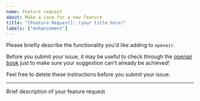 ```yaml
---
name: Feature request
about: Make a case for a new feature
title: "[Feature Request]: (your title here)"
labels: ["enhancement"]
---
```


Please briefly describe the functionality you'd like adding to `openair`.

Before you submit your issue, it may be useful to check through the [openair book](https://bookdown.org/david_carslaw/openair/) just to make sure your suggestion can't already be achieved!

Feel free to delete these instructions before you submit your issue.

---

Brief description of your feature request
